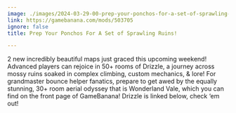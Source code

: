 ```yaml
---
image: ./images/2024-03-29-00-prep-your-ponchos-for-a-set-of-sprawling-ruins-.png
link: https://gamebanana.com/mods/503705
ignore: false
title: Prep Your Ponchos For A Set of Sprawling Ruins!

---
```


2 new incredibly beautiful maps just graced this upcoming weekend! Advanced players can rejoice in 50+ rooms of Drizzle, a journey across mossy ruins soaked in complex climbing, custom mechanics, & lore! For grandmaster bounce helper fanatics, prepare to get awed by the equally stunning, 30+ room aerial odyssey that is Wonderland Vale, which you can find on the front page of GameBanana! Drizzle is linked below, check ‘em out!